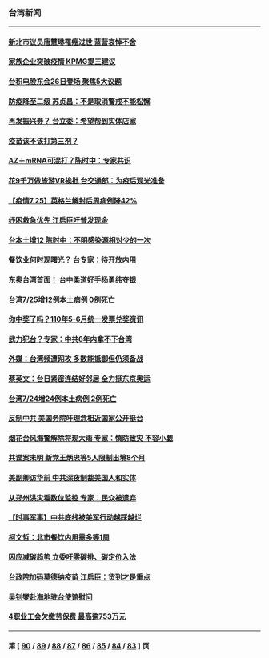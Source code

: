 ### 台湾新闻
---
#### [新北市议员唐慧琳罹癌过世 蓝营哀悼不舍](../../pages/ncid1349361/n13114031.md) 
#### [家族企业突破疫情 KPMG提三建议](../../pages/ncid1349361/n13113904.md) 
#### [台积电股东会26日登场 聚焦5大议题](../../pages/ncid1349361/n13113901.md) 
#### [防疫降至二级 苏贞昌：不是取消警戒不能松懈](../../pages/ncid1349361/n13113912.md) 
#### [再发振兴券？ 台立委：希望帮到实体店家](../../pages/ncid1349361/n13113895.md) 
#### [疫苗该不该打第三剂？](../../pages/ncid1349361/n13113924.md) 
#### [AZ＋mRNA可混打？陈时中：专家共识](../../pages/ncid1349361/n13113907.md) 
#### [花9千万做旅游VR挨批 台交通部：为疫后观光准备](../../pages/ncid1349361/n13113846.md) 
#### [【疫情7.25】英格兰解封后周病例降42%](../../pages/ncid1349361/n13113755.md) 
#### [纾困救急优先 江启臣吁普发现金](../../pages/ncid1349361/n13113799.md) 
#### [台本土增12 陈时中：不明感染源相对少的一次](../../pages/ncid1349361/n13113801.md) 
#### [餐饮业何时现曙光？ 台专家：待开放内用](../../pages/ncid1349361/n13113710.md) 
#### [东奥台湾首面！ 台中柔道好手杨勇纬夺银](../../pages/ncid1349361/n13113623.md) 
#### [台湾7/25增12例本土病例 0例死亡](../../pages/ncid1349361/n13113391.md) 
#### [你中奖了吗？110年5-6月统一发票兑奖资讯](../../pages/ncid1349361/n13113322.md) 
#### [武力犯台？专家：中共6年内拿不下台湾](../../pages/ncid1349361/n13111942.md) 
#### [外媒：台湾频遭网攻 多数能抵御但仍须备战](../../pages/ncid1349361/n13111827.md) 
#### [蔡英文：台日紧密连结好邻居 全力挺东京奥运](../../pages/ncid1349361/n13111805.md) 
#### [台湾7/24增24例本土病例 2例死亡](../../pages/ncid1349361/n13111758.md) 
#### [反制中共 美国务院吁理念相近国家公开挺台](../../pages/ncid1349361/n13111479.md) 
#### [烟花台风海警解除将现大雨 专家：慎防致灾 不容小觑](../../pages/ncid1349361/n13111568.md) 
#### [共谍案未明 新党王炳忠等5人限制出境8个月](../../pages/ncid1349361/n13111330.md) 
#### [美副卿访华前 中共深夜制裁美国人和实体](../../pages/ncid1349361/n13110583.md) 
#### [从郑州洪灾看数位监控 专家：民众被遗弃](../../pages/ncid1349361/n13110260.md) 
#### [【时事军事】中共底线被美军行动越踩越烂](../../pages/ncid1349361/n13110570.md) 
#### [柯文哲：北市餐饮内用需多等1周](../../pages/ncid1349361/n13110129.md) 
#### [因应减碳趋势 立委吁零碳排、碳定价入法](../../pages/ncid1349361/n13110133.md) 
#### [台政院加码莫德纳疫苗 江启臣：货到才是重点](../../pages/ncid1349361/n13110089.md) 
#### [吴钊燮赴海地驻台使馆慰问](../../pages/ncid1349361/n13110136.md) 
#### [4职业工会欠缴劳保费 最高逾753万元](../../pages/ncid1349361/n13110171.md) 

---
#### 第 [ [90](./90.md) / [89](./89.md) / [88](./88.md) / [87](./87.md) / [86](./86.md) / [85](./85.md) / [84](./84.md) / [83](./83.md) ] 页
